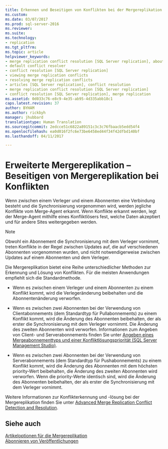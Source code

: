 ```yaml
---
title: Erkennen und Beseitigen von Konflikten bei der Mergereplikation | Microsoft-Dokumentation
ms.custom: 
ms.date: 03/07/2017
ms.prod: sql-server-2016
ms.reviewer: 
ms.suite: 
ms.technology:
- replication
ms.tgt_pltfrm: 
ms.topic: article
helpviewer_keywords:
- merge replication conflict resolution [SQL Server replication], about conflict resolution
- default conflict resolver
- conflict resolution [SQL Server replication]
- viewing merge replication conflicts
- resolving merge replication conflicts
- articles [SQL Server replication], conflict resolution
- merge replication conflict resolution [SQL Server replication]
- conflict resolution [SQL Server replication], merge replication
ms.assetid: 0d033c76-e8c9-4e35-ab95-4d335abb18c1
caps.latest.revision: 37
author: BYHAM
ms.author: rickbyh
manager: jhubbard
translationtype: Human Translation
ms.sourcegitcommit: 2edcce51c6822a89151c3c3c76fbaacb5edd54f4
ms.openlocfilehash: ea0d016f2fc6e73be6458ed44f34f42dfbd140bf
ms.lasthandoff: 04/11/2017

---
```

# <a name="advanced-merge-replication---resolve-merge-replication-conflicts"></a>Erweiterte Mergereplikation – Beseitigen von Mergereplikation bei Konflikten
  Wenn zwischen einem Verleger und einem Abonnenten eine Verbindung besteht und die Synchronisierung vorgenommen wird, werden jegliche Konflikte vom Merge-Agent erkannt. Wenn Konflikte erkannt werden, legt der Merge-Agent mithilfe eines Konfliktlösers fest, welche Daten akzeptiert und für andere Sites weitergegeben werden.  
  
> [!NOTE]  
>  Obwohl ein Abonnement die Synchronisierung mit dem Verleger vornimmt, treten Konflikte in der Regel zwischen Updates auf, die auf verschiedenen Abonnenten vorgenommen wurden, und nicht notwendigerweise zwischen Updates auf einem Abonnenten und dem Verleger.  
  
 Die Mergereplikation bietet eine Reihe unterschiedlicher Methoden zur Erkennung und Lösung von Konflikten. Für die meisten Anwendungen empfiehlt sich die Standardmethode.  
  
-   Wenn es zwischen einem Verleger und einem Abonnenten zu einem Konflikt kommt, wird die Verlegeränderung beibehalten und die Abonnentenänderung verworfen.  
  
-   Wenn es zwischen zwei Abonnenten bei der Verwendung von Clientabonnements (dem Standardtyp für Pullabonnements) zu einem Konflikt kommt, wird die Änderung des Abonnenten beibehalten, der als erster die Synchronisierung mit dem Verleger vornimmt. Die Änderung des zweiten Abonnenten wird verworfen. Informationen zum Angeben von Client- und Serverabonnements finden Sie unter [Angeben eines Mergeabonnementtyps und einer Konfliktlösungspriorität &#40;SQL Server Management Studio&#41;](../../../relational-databases/replication/specify-a-merge-subscription-type-and-conflict-resolution-priority.md).  
  
-   Wenn es zwischen zwei Abonnenten bei der Verwendung von Serverabonnements (dem Standardtyp für Pushabonnements) zu einem Konflikt kommt, wird die Änderung des Abonnenten mit dem höchsten priority-Wert beibehalten, die Änderung des zweiten Abonnenten wird verworfen. Wenn die priority-Werte identisch sind, wird die Änderung des Abonnenten beibehalten, der als erster die Synchronisierung mit dem Verleger vornimmt.  
  
 Weitere Informationen zur Konflikterkennung und -lösung bei der Mergereplikation finden Sie unter [Advanced Merge Replication Conflict Detection and Resolution](../../../relational-databases/replication/merge/advanced-merge-replication-conflict-detection-and-resolution.md).  
  
## <a name="see-also"></a>Siehe auch  
 [Artikeloptionen für die Mergereplikation](../../../relational-databases/replication/merge/article-options-for-merge-replication.md)   
 [Abonnieren von Veröffentlichungen](../../../relational-databases/replication/subscribe-to-publications.md)  
  
  
